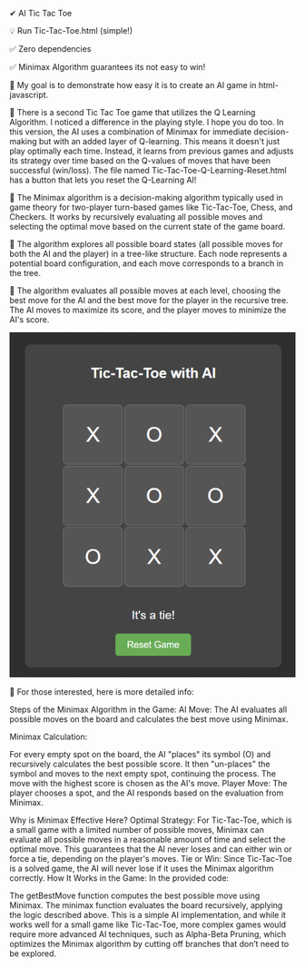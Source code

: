  ✔ AI Tic Tac Toe

💡 Run Tic-Tac-Toe.html (simple!)

✅ Zero dependencies

✅ Minimax Algorithm guarantees its not easy to win!

🎤 My goal is to demonstrate how easy it is to create an AI game in html-javascript.

🍷 There is a second Tic Tac Toe game that utilizes the Q Learning Algorithm. I noticed a difference in the playing style. I hope you do too. In this version, the AI uses a combination of Minimax for immediate decision-making but with an added layer of Q-learning. This means it doesn't just play optimally each time. Instead, it learns from previous games and adjusts its strategy over time based on the Q-values of moves that have been successful (win/loss). The file named Tic-Tac-Toe-Q-Learning-Reset.html has a button that lets you reset the Q-Learning AI!

🥁 The Minimax algorithm is a decision-making algorithm typically used in game theory for two-player turn-based games like Tic-Tac-Toe, Chess, and Checkers. It works by recursively evaluating all possible moves and selecting the optimal move based on the current state of the game board.

🎷 The algorithm explores all possible board states (all possible moves for both the AI and the player) in a tree-like structure. Each node represents a potential board configuration, and each move corresponds to a branch in the tree.

🎸 The algorithm evaluates all possible moves at each level, choosing the best move for the AI and the best move for the player in the recursive tree. The AI moves to maximize its score, and the player moves to minimize the AI's score.

<p align="center"><img src="https://github.com/OpenSourceTreasure/ai-tic-tac-toe/blob/main/tic-tac-toe.png"></p>


💬 For those interested, here is more detailed info:

Steps of the Minimax Algorithm in the Game:
AI Move: The AI evaluates all possible moves on the board and calculates the best move using Minimax.

Minimax Calculation:

For every empty spot on the board, the AI "places" its symbol (O) and recursively calculates the best possible score.
It then "un-places" the symbol and moves to the next empty spot, continuing the process.
The move with the highest score is chosen as the AI's move.
Player Move: The player chooses a spot, and the AI responds based on the evaluation from Minimax.

Why is Minimax Effective Here?
Optimal Strategy: For Tic-Tac-Toe, which is a small game with a limited number of possible moves, Minimax can evaluate all possible moves in a reasonable amount of time and select the optimal move. This guarantees that the AI never loses and can either win or force a tie, depending on the player's moves.
Tie or Win: Since Tic-Tac-Toe is a solved game, the AI will never lose if it uses the Minimax algorithm correctly.
How It Works in the Game:
In the provided code:

The getBestMove function computes the best possible move using Minimax.
The minimax function evaluates the board recursively, applying the logic described above.
This is a simple AI implementation, and while it works well for a small game like Tic-Tac-Toe, more complex games would require more advanced AI techniques, such as Alpha-Beta Pruning, which optimizes the Minimax algorithm by cutting off branches that don’t need to be explored.
